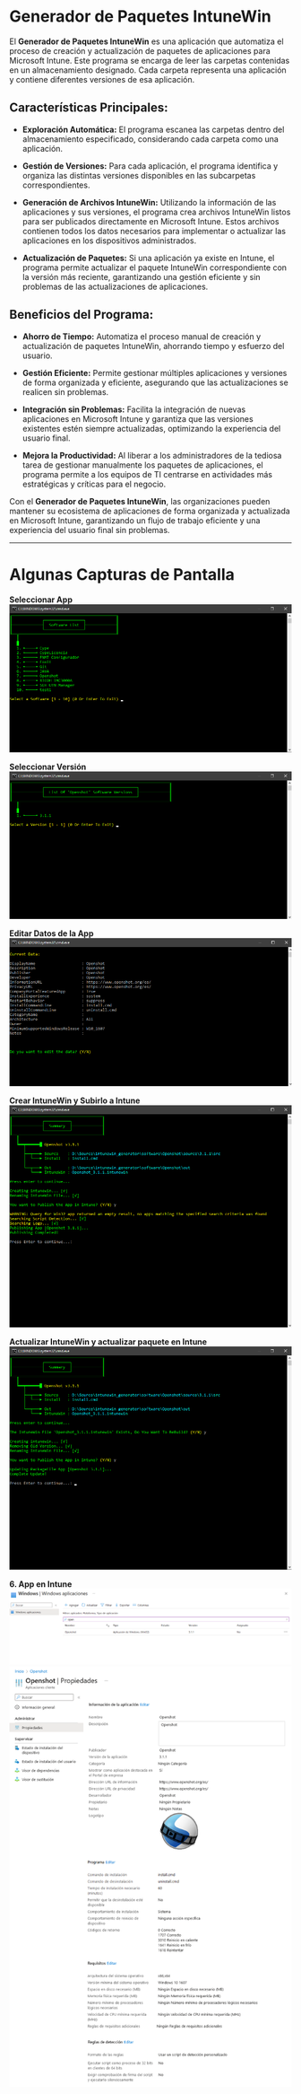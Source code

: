 # Generador de Paquetes IntuneWin

El **Generador de Paquetes IntuneWin** es una aplicación que automatiza el proceso de creación y actualización de paquetes de aplicaciones para Microsoft Intune. Este programa se encarga de leer las carpetas contenidas en un almacenamiento designado. Cada carpeta representa una aplicación y contiene diferentes versiones de esa aplicación.

## Características Principales:

- **Exploración Automática:** El programa escanea las carpetas dentro del almacenamiento especificado, considerando cada carpeta como una aplicación.

- **Gestión de Versiones:** Para cada aplicación, el programa identifica y organiza las distintas versiones disponibles en las subcarpetas correspondientes.

- **Generación de Archivos IntuneWin:** Utilizando la información de las aplicaciones y sus versiones, el programa crea archivos IntuneWin listos para ser publicados directamente en Microsoft Intune. Estos archivos contienen todos los datos necesarios para implementar o actualizar las aplicaciones en los dispositivos administrados.

- **Actualización de Paquetes:** Si una aplicación ya existe en Intune, el programa permite actualizar el paquete IntuneWin correspondiente con la versión más reciente, garantizando una gestión eficiente y sin problemas de las actualizaciones de aplicaciones.


## Beneficios del Programa:

- **Ahorro de Tiempo:** Automatiza el proceso manual de creación y actualización de paquetes IntuneWin, ahorrando tiempo y esfuerzo del usuario.

- **Gestión Eficiente:** Permite gestionar múltiples aplicaciones y versiones de forma organizada y eficiente, asegurando que las actualizaciones se realicen sin problemas.

- **Integración sin Problemas:** Facilita la integración de nuevas aplicaciones en Microsoft Intune y garantiza que las versiones existentes estén siempre actualizadas, optimizando la experiencia del usuario final.

- **Mejora la Productividad:** Al liberar a los administradores de la tediosa tarea de gestionar manualmente los paquetes de aplicaciones, el programa permite a los equipos de TI centrarse en actividades más estratégicas y críticas para el negocio.


Con el **Generador de Paquetes IntuneWin**, las organizaciones pueden mantener su ecosistema de aplicaciones de forma organizada y actualizada en Microsoft Intune, garantizando un flujo de trabajo eficiente y una experiencia del usuario final sin problemas.

---

# Algunas Capturas de Pantalla

**Seleccionar App**
![Select App](./Docs/Step1.png)

**Seleccionar Versión**
![Select Version](./Docs/Step2.png)

**Editar Datos de la App**
![Edit Config](./Docs/Step3.png)

**Crear IntuneWin y Subirlo a Intune**
![Create IntuneWin and Upload](./Docs/Step4.png)

**Actualizar IntuneWin y actualizar paquete en Intune**
![ReBuild and Update](./Docs/Step5.png)

**6. App en Intune**
![Intune](./Docs/Intune1.png)
![Intune Propierties](./Docs/Intune2.png)
